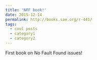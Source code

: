 ```yaml
---
title: 'NFF book!'
date: 2015-12-14
permalink: http://books.sae.org/r-441/
tags:
  - cool posts
  - category1
  - category2
---
```

First book on No Fault Found issues!
